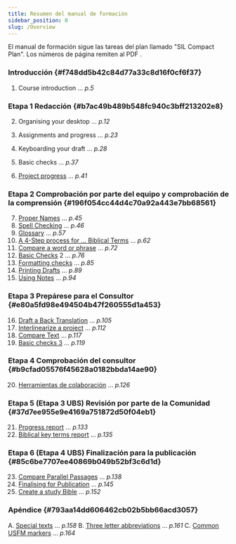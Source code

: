 ```yaml
---
title: Resumen del manual de formación
sidebar_position: 0
slug: /Overview
---
```




El manual de formación sigue las tareas del plan llamado "SIL Compact Plan". Los números de página remiten al PDF [](https://manual.paratext.org/img/Ptx-man-en-9.3.pdf).


### Introducción {#f748dd5b42c84d77a33c8d16f0cf6f37}


1. Course introduction ... _p.5_


### Etapa 1 Redacción {#b7ac49b489b548fc940c3bff213202e8}


2. Organising your desktop ... _p.12_


3. Assignments and progress ... _p.23_
4. Keyboarding your draft ... _p.28_
5. Basic checks ... _p.37_
6. [Project progress](/6.PP2) ... _p.41_


### Etapa 2 Comprobación por parte del equipo y comprobación de la comprensión {#196f054cc44d4c70a92a443e7bb68561}


7. [Proper Names](/7.PN) ... _p.45_
8. [Spell Checking](/8.SP) ... _p.46_
9. [Glossary](/9.GL) ... _p.57_
10. [A 4-Step process for ... Biblical Terms](/10.BT) ... _p.62_
11. [Compare a word or phrase](/11.MP) ... _p.72_
12. [Basic Checks](/12.BC2) 2 ... _p.76_
13. [Formatting checks](/13.FC) ... _p.85_
14. [Printing Drafts](/14.PD) ... _p.89_
15. [Using Notes](/15.UN) ... _p.94_


### Etapa 3 Prepárese para el Consultor {#e80a5fd98e494504b47f260555d1a453}


16. [Draft a Back Translation](/16.BT1) ... _p.105_
17. [Interlinearize a project](/17.BT2) ... _p.112_
18. [Compare Text](/18.CT) ... _p.117_
19. [Basic checks 3](/19.BC3) ... _p.119_


### Etapa 4 Comprobación del consultor {#b9cfad05576f45628a0182bbda14ae90}


20. [Herramientas de colaboración](/20.CT) ... _p.126_


### Etapa 5 (Etapa 3 UBS) Revisión por parte de la Comunidad {#37d7ee955e9e4169a751872d50f04eb1}


21. [Progress report](/21.PPR) ... _p.133_
22. [Biblical key terms report](/22.BTR) ... _p.135_


### Etapa 6 (Etapa 4 UBS) Finalización para la publicación {#85c6be7707ee40869b049b52bf3c6d1d}


23. [Compare Parallel Passages](/23.PP) ... _p.138_
24. [Finalising for Publication](/24.FFP) ... _p.145_
25. [Create a study Bible](/25.StudyBibles) ... _p.152_


### Apéndice {#793aa14dd606462cb02b5bb66acd3057}


A. [Special texts](/A.st) ... _p.158_ B. [Three letter abbreviations](/B.3l) ... _p.161_ C. [Common USFM markers](/C.USFM) ... _p.164_


